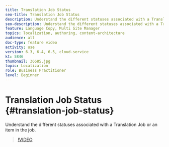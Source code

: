 ```yaml
---
title: Translation Job Status
seo-title: Translation Job Status
description: Understand the different statuses associated with a Translation Job or an item in the job.
seo-description: Understand the different statuses associated with a Translation Job or an item in the job.
feature: Language Copy, Multi Site Manager
topics: localization, authoring, content-architecture
audience: all
doc-type: feature video
activity: use
version: 6.3, 6.4, 6.5, cloud-service
kt: 5846
thumbnail: 36685.jpg
topic: Localization
role: Business Practitioner
level: Beginner
---
```


# Translation Job Status {#translation-job-status}

Understand the different statuses associated with a Translation Job or an item in the job.

>[!VIDEO](https://video.tv.adobe.com/v/36685?quality=12&learn=on)
